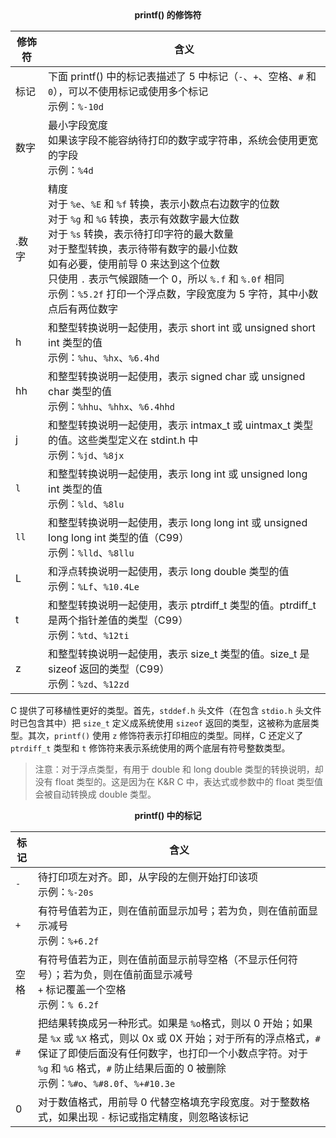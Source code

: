 <center><b>printf() 的修饰符</b></center>

| 修饰符 | 含义                                                         |
| ------ | ------------------------------------------------------------ |
| 标记   | 下面 printf() 中的标记表描述了 5 中标记（`-`、`+`、空格、`#` 和 `0`），可以不使用标记或使用多个标记<br />示例：`%-10d` |
| 数字   | 最小字段宽度<br />如果该字段不能容纳待打印的数字或字符串，系统会使用更宽的字段<br />示例：`%4d` |
| .数字  | 精度<br />对于 `%e`、`%E` 和 `%f` 转换，表示小数点右边数字的位数<br />对于 `%g` 和 `%G` 转换，表示有效数字最大位数<br />对于 `%s` 转换，表示待打印字符的最大数量<br />对于整型转换，表示待带有数字的最小位数<br />如有必要，使用前导 0 来达到这个位数<br />只使用 `.` 表示气候跟随一个 0，所以 `%.f` 和 `%.0f` 相同<br />示例：`%5.2f` 打印一个浮点数，字段宽度为 5 字符，其中小数点后有两位数字 |
| h      | 和整型转换说明一起使用，表示 short int 或 unsigned short int 类型的值<br />示例：`%hu`、`%hx`、`%6.4hd` |
| hh     | 和整型转换说明一起使用，表示 signed char 或 unsigned char 类型的值<br />示例：`%hhu`、`%hhx`、`%6.4hhd` |
| j      | 和整型转换说明一起使用，表示 intmax_t 或 uintmax_t 类型的值。这些类型定义在 stdint.h 中<br />示例：`%jd`、`%8jx` |
| `l`    | 和整型转换说明一起使用，表示 long int 或 unsigned long int 类型的值<br />示例：`%ld`、`%8lu` |
| `ll`   | 和整型转换说明一起使用，表示 long long int 或 unsigned long long int 类型的值（C99）<br />示例：`%lld`、`%8llu` |
| L      | 和浮点转换说明一起使用，表示 long double 类型的值<br />示例：`%Lf`、`%10.4Le` |
| t      | 和整型转换说明一起使用，表示 ptrdiff_t 类型的值。ptrdiff_t 是两个指针差值的类型（C99）<br />示例：`%td`、`%12ti` |
| z      | 和整型转换说明一起使用，表示 size_t 类型的值。size_t 是 sizeof 返回的类型（C99）<br />示例：`%zd`、`%12zd` |

C 提供了可移植性更好的类型。首先，`stddef.h` 头文件（在包含 `stdio.h` 头文件时已包含其中）把 `size_t` 定义成系统使用 `sizeof` 返回的类型，这被称为底层类型。其次，`printf()` 使用 `z` 修饰符表示打印相应的类型。同样，C 还定义了 `ptrdiff_t` 类型和 `t` 修饰符来表示系统使用的两个底层有符号整数类型。

> 注意：对于浮点类型，有用于 double 和 long double 类型的转换说明，却没有 float 类型的。这是因为在 K&R C 中，表达式或参数中的 float 类型值会被自动转换成 double 类型。

<center><b>printf() 中的标记</b></center>

| 标记 | 含义                                                         |
| ---- | ------------------------------------------------------------ |
| `-`  | 待打印项左对齐。即，从字段的左侧开始打印该项<br />示例：`%-20s` |
| `+`  | 有符号值若为正，则在值前面显示加号；若为负，则在值前面显示减号<br />示例：`%+6.2f` |
| 空格 | 有符号值若为正，则在值前面显示前导空格（不显示任何符号）；若为负，则在值前面显示减号<br />`+` 标记覆盖一个空格<br />示例：`% 6.2f` |
| `#`  | 把结果转换成另一种形式。如果是 `%o`格式，则以 0 开始；如果是 `%x` 或 `%X` 格式，则以 0x 或 0X 开始；对于所有的浮点格式，`#` 保证了即使后面没有任何数字，也打印一个小数点字符。对于 `%g` 和 `%G` 格式，`#` 防止结果后面的 0 被删除<br />示例：`%#o`、`%#8.0f`、`%+#10.3e`<br /> |
| 0    | 对于数值格式，用前导 0 代替空格填充字段宽度。对于整数格式，如果出现 `-` 标记或指定精度，则忽略该标记 |



